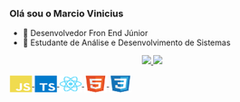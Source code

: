 ### Olá sou o Marcio Vinicius 

- 🔭 Desenvolvedor Fron End Júnior
- 🌱 Estudante de Análise e Desenvolvimento de Sistemas


<div align="center">
  <a href="https://github.com/MarcioViniciusdevl">
  <img height="180em" src="https://github-readme-stats.vercel.app/api?username=MarcioViniciusdevl&show_icons=true&theme=dark&include_all_commits=true&count_private=true"/>
  <img height="180em" src="https://github-readme-stats.vercel.app/api/top-langs/?username=MarcioViniciusdevl&layout=compact&langs_count=7&theme=dark"/>
</div>
<div style="display: inline_block"><br>
  <img align="center" alt="Mv-Js" height="30" width="40" src="https://raw.githubusercontent.com/devicons/devicon/master/icons/javascript/javascript-plain.svg">
  <img align="center" alt="Mv-Ts" height="30" width="40" src="https://raw.githubusercontent.com/devicons/devicon/master/icons/typescript/typescript-plain.svg">
  <img align="center" alt="Mv-React" height="30" width="40" src="https://raw.githubusercontent.com/devicons/devicon/master/icons/react/react-original.svg">
  <img align="center" alt="Mv-HTML" height="30" width="40" src="https://raw.githubusercontent.com/devicons/devicon/master/icons/html5/html5-original.svg">
  <img align="center" alt="Mv-CSS" height="30" width="40" src="https://raw.githubusercontent.com/devicons/devicon/master/icons/css3/css3-original.svg">
  
</div>
  
  ##
 

